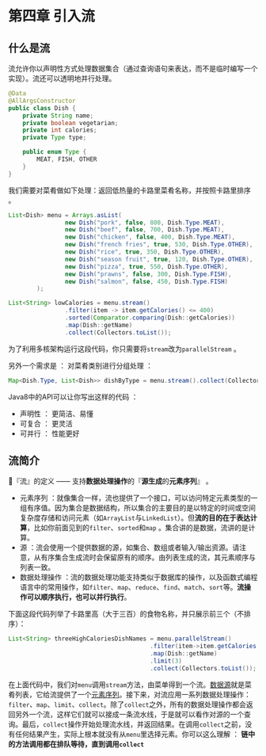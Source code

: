 # 第四章 引入流

## 什么是流

流允许你以声明性方式处理数据集合（通过查询语句来表达，而不是临时编写一个实现）。流还可以透明地并行处理。

```java
@Data
@AllArgsConstructor
public class Dish {
    private String name;
    private boolean vegetarian;
    private int calories;
    private Type type;

    public enum Type {
        MEAT, FISH, OTHER
    }
}
```

我们需要对菜肴做如下处理：返回低热量的卡路里菜肴名称，并按照卡路里排序 。

```java
List<Dish> menu = Arrays.asList(
                new Dish("pork", false, 800, Dish.Type.MEAT),
                new Dish("beef", false, 700, Dish.Type.MEAT),
                new Dish("chicken", false, 400, Dish.Type.MEAT),
                new Dish("french fries", true, 530, Dish.Type.OTHER),
                new Dish("rice", true, 350, Dish.Type.OTHER),
                new Dish("season fruit", true, 120, Dish.Type.OTHER),
                new Dish("pizza", true, 550, Dish.Type.OTHER),
                new Dish("prawns", false, 300, Dish.Type.FISH),
                new Dish("salmon", false, 450, Dish.Type.FISH)
        );
```

```java
List<String> lowCalories = menu.stream()
                .filter(item -> item.getCalories() <= 400)
                .sorted(Comparator.comparing(Dish::getCalories))
                .map(Dish::getName)
                .collect(Collectors.toList());
```

为了利用多核架构运行这段代码，你只需要将`stream`改为`parallelStream` 。

另外一个需求是 ： 对菜肴类别进行分组处理 ：

```java
Map<Dish.Type, List<Dish>> dishByType = menu.stream().collect(Collectors.groupingBy(Dish::getType));
```

Java8中的API可以让你写出这样的代码 ： 

- 声明性 ： 更简洁、易懂
- 可复合 ： 更灵活
- 可并行 ： 性能更好

## 流简介

🔺『流』的定义 —— 支持**数据处理操作**的『**源生成**的**元素序列**』 。

- 元素序列 ：就像集合一样，流也提供了一个接口，可以访问特定元素类型的一组有序值。因为集合是数据结构，所以集合的主要目的是以特定的时间或空间复杂度存储和访问元素（如`ArrayList`与`LinkedList`）。但**流的目的在于表达计算**，比如你前面见到的`filter`、`sorted`和`map` 。集合讲的是数据，流讲的是计算。
- 源 ：流会使用一个提供数据的源，如集合、数组或者输入/输出资源。请注意，从有序集合生成流时会保留原有的顺序。由列表生成的流，其元素顺序与列表一致。
- 数据处理操作 ：流的数据处理功能支持类似于数据库的操作，以及函数式编程语言中的常用操作，如`filter`、`map`、`reduce`、`find`、`match`、`sort`等。**流操作可以顺序执行，也可以并行执行**。

下面这段代码列举了卡路里高（大于三百）的食物名称，并只展示前三个（不排序）：

```java
List<String> threeHighCaloriesDishNames = menu.parallelStream()
    									.filter(item->item.getCalories > 300)
    									.map(Dish::getName)
    									.limit(3)
    									.collect(Collectors.toList());
```

在上面代码中，我们对`menu`调用`stream`方法，由菜单得到一个流。<u>数据源</u>就是菜肴列表，它给流提供了一个<u>元素序列</u>。接下来，对流应用一系列数据处理操作：`filter`、`map`、`limit`、`collect`。除了`collect`之外，所有的数据处理操作都会返回另外一个流，这样它们就可以接成一条流水线，于是就可以看作对源的一个查询。最后，`collect`操作开始处理流水线，并返回结果。在调用`collect`之前，没有任何结果产生，实际上根本就没有从`menu`里选择元素。你可以这么理解 ： **链中的方法调用都在排队等待，直到调用`collect`**




